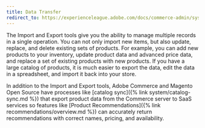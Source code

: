 ```yaml
---
title: Data Transfer
redirect_to: https://experienceleague.adobe.com/docs/commerce-admin/systems/data-transfer/data-transfer.html
---
```


The Import and Export tools give you the ability to manage multiple records in a single operation. You can not only import new items, but also update, replace, and delete existing sets of products. For example, you can add new products to your inventory, update product data and advanced price data, and replace a set of existing products with new products. If you have a large catalog of products, it is much easier to export the data, edit the data in a spreadsheet, and import it back into your store.

In addition to the Import and Export tools, Adobe Commerce and Magento Open Source have processes like [catalog sync]({% link system/catalog-sync.md %}) that export product data from the Commerce server to SaaS services so features like [Product Recommendations]({% link recommendations/overview.md %}) can accurately return recommendations with correct names, pricing, and availability.
